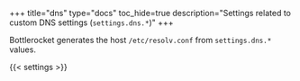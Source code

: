 +++
title="dns"
type="docs"
toc_hide=true
description="Settings related to custom DNS settings (`settings.dns.*`)"
+++

Bottlerocket generates the host `/etc/resolv.conf` from `settings.dns.*` values.

{{< settings >}}
